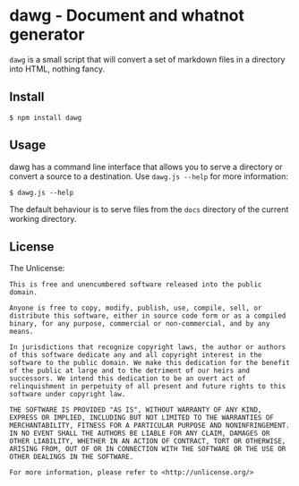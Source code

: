 # dawg - Document and whatnot generator

`dawg` is a small script that will convert a set of markdown files in a directory into HTML, nothing fancy.

## Install

```
$ npm install dawg
```

## Usage

dawg has a command line interface that allows you to serve a directory or convert a source to a destination. Use `dawg.js --help` for more information:

```
$ dawg.js --help
```

The default behaviour is to serve files from the `docs` directory of the current working directory.

## License

The Unlicense:

    This is free and unencumbered software released into the public domain.

    Anyone is free to copy, modify, publish, use, compile, sell, or
    distribute this software, either in source code form or as a compiled
    binary, for any purpose, commercial or non-commercial, and by any
    means.

    In jurisdictions that recognize copyright laws, the author or authors
    of this software dedicate any and all copyright interest in the
    software to the public domain. We make this dedication for the benefit
    of the public at large and to the detriment of our heirs and
    successors. We intend this dedication to be an overt act of
    relinquishment in perpetuity of all present and future rights to this
    software under copyright law.

    THE SOFTWARE IS PROVIDED "AS IS", WITHOUT WARRANTY OF ANY KIND,
    EXPRESS OR IMPLIED, INCLUDING BUT NOT LIMITED TO THE WARRANTIES OF
    MERCHANTABILITY, FITNESS FOR A PARTICULAR PURPOSE AND NONINFRINGEMENT.
    IN NO EVENT SHALL THE AUTHORS BE LIABLE FOR ANY CLAIM, DAMAGES OR
    OTHER LIABILITY, WHETHER IN AN ACTION OF CONTRACT, TORT OR OTHERWISE,
    ARISING FROM, OUT OF OR IN CONNECTION WITH THE SOFTWARE OR THE USE OR
    OTHER DEALINGS IN THE SOFTWARE.

    For more information, please refer to <http://unlicense.org/>
